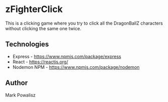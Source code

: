 # zFighterClick
This is a clicking game where you try to click all the DragonBallZ characters without clicking the same one twice.

## Technologies
* Express - https://www.npmjs.com/package/express
* React - https://reactjs.org/
* Nodemon NPM - https://www.npmjs.com/package/nodemon

## Author
Mark Powalisz